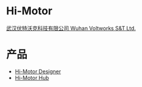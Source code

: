 # Hi-Motor

[武汉伏特沃克科技有限公司 Wuhan Voltworks S&T Ltd.](https://voltworks.cn)

# 产品
- [Hi-Motor Designer](https://hi-motor.site)
- [Hi-Motor Hub](https://hub.hi-motor.site)